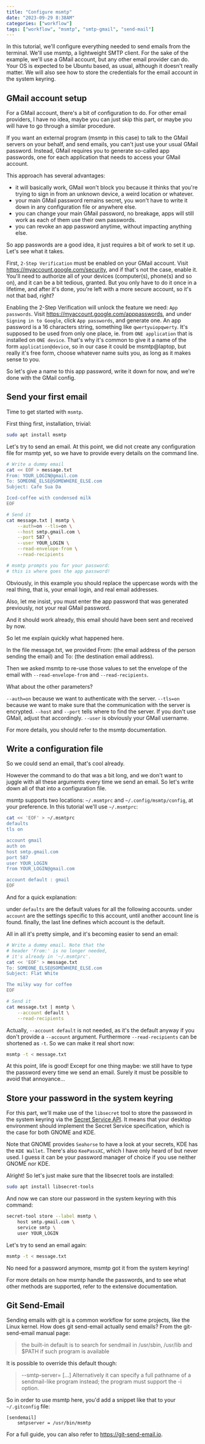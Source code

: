 ```yaml
---
title: "Configure msmtp"
date: "2023-09-29 8:38AM"
categories: ["workflow"]
tags: ["workflow", "msmtp", "smtp-gmail", "send-mail"]
---
```


In this tutorial, we'll configure everything needed to send emails from the
terminal. We'll use msmtp, a lightweight SMTP client. For the sake of the example,
we'll use a GMail account, but any other email provider can do. Your OS is
expected to be Ubuntu based, as usual, although it doesn't really matter. We will
also see how to store the credentials for the email account in the system keyring.

## GMail account setup

For a GMail account, there's a bit of configuration to do. For other email
providers, I have no idea, maybe you can just skip this part, or maybe you will
have to go through a similar procedure.

If you want an external program (msmtp in this case) to talk to the GMail servers
on your behalf, and send emails, you can't just use your usual GMail password.
Instead, GMail requires you to generate so-called app passwords, one for each
application that needs to access your GMail account.

This approach has several advantages:

- it will basically work, GMail won't block you because it thinks that you're
  trying to sign in from an unknown device, a weird location or whatever.
- your main GMail password remains secret, you won't have to write it down in
  any configuration file or anywhere else.
- you can change your main GMail password, no breakage, apps will still work as
  each of them use their own passwords.
- you can revoke an app password anytime, without impacting anything else.

So app passwords are a good idea, it just requires a bit of work to set it up.
Let's see what it takes.

First, `2-Step Verification` must be enabled on your GMail account. Visit
<https://myaccount.google.com/security>, and if that's not the case, enable it.
You'll need to authorize all of your devices (computer(s), phone(s) and so on),
and it can be a bit tedious, granted. But you only have to do it once in a lifetime,
and after it's done, you're left with a more secure account, so it's not that bad,
right?

Enabling the 2-Step Verification will unlock the feature we need: `App passwords`.
Visit <https://myaccount.google.com/apppasswords>, and under `Signing in to Google`,
click `App passwords`, and generate one. An app password is a 16 characters
string, something like `qwertyuiopqwerty`. It's supposed to be used from only
one place, ie. from `ONE application` that is installed on `ONE device`. That's
why it's common to give it a name of the form `application@device`, so in our
case it could be msmtp@laptop, but really it's free form, choose whatever name
suits you, as long as it makes sense to you.

So let's give a name to this app password, write it down for now, and we're done
with the GMail config.

## Send your first email

Time to get started with `msmtp`.

First thing first, installation, trivial:

```bash
sudo apt install msmtp
```

Let's try to send an email. At this point, we did not create any configuration
file for msmtp yet, so we have to provide every details on the command line.

```bash
# Write a dummy email
cat << EOF > message.txt
From: YOUR_LOGIN@gmail.com
To: SOMEONE_ELSE@SOMEWHERE_ELSE.com
Subject: Cafe Sua Da

Iced-coffee with condensed milk
EOF

# Send it
cat message.txt | msmtp \
    --auth=on --tls=on \
    --host smtp.gmail.com \
    --port 587 \
    --user YOUR_LOGIN \
    --read-envelope-from \
    --read-recipients

# msmtp prompts you for your password:
# this is where goes the app password!
```

Obviously, in this example you should replace the uppercase words with the real
thing, that is, your email login, and real email addresses.

Also, let me insist, you must enter the app password that was generated
previously, not your real GMail password.

And it should work already, this email should have been sent and received by now.

So let me explain quickly what happened here.

In the file message.txt,
we provided
From: (the email address of the person sending the email) and
To: (the destination email address).

Then we asked msmtp to re-use those values to set the envelope of the email with
`--read-envelope-from` and `--read-recipients`.

What about the other parameters?

`--auth=on` because we want to authenticate with the server.
`--tls=on` because we want to make sure that the communication with the server is encrypted.
`--host` and `--port` tells where to find the server. If you don't use GMail, adjust that accordingly.
`--user` is obviously your GMail username.

For more details, you should refer to the msmtp documentation.

## Write a configuration file

So we could send an email, that's cool already.

However the command to do that was a bit long, and we don't want to juggle with
all these arguments every time we send an email. So let's write down all of that
into a configuration file.

msmtp supports two locations: `~/.msmtprc` and `~/.config/msmtp/config`, at your
preference. In this tutorial we'll use `~/.msmtprc`:

```bash
cat << 'EOF' > ~/.msmtprc
defaults
tls on

account gmail
auth on
host smtp.gmail.com
port 587
user YOUR_LOGIN
from YOUR_LOGIN@gmail.com

account default : gmail
EOF
```

And for a quick explanation:

under `defaults` are the default values for all the following accounts.
under `account` are the settings specific to this account, until another account line is found.
finally, the last line defines which account is the default.

All in all it's pretty simple, and it's becoming easier to send an email:

```bash
# Write a dummy email. Note that the
# header 'From:' is no longer needed,
# it's already in '~/.msmtprc'.
cat << 'EOF' > message.txt
To: SOMEONE_ELSE@SOMEWHERE_ELSE.com
Subject: Flat White

The milky way for coffee
EOF

# Send it
cat message.txt | msmtp \
    --account default \
    --read-recipients
```

Actually, `--account default` is not needed, as it's the default anyway if you
don't provide a `--account` argument. Furthermore `--read-recipients` can be
shortened as `-t`. So we can make it real short now:

```bash
msmtp -t < message.txt
```

At this point, life is good! Except for one thing maybe: we still have to type
the password every time we send an email. Surely it must be possible to avoid
that annoyance...

## Store your password in the system keyring

For this part, we'll make use of the `libsecret` tool to store the password in
the system keyring via the [Secret Service API](https://specifications.freedesktop.org/secret-service/latest/).
It means that your desktop environment should implement the Secret Service
specification, which is the case for both GNOME and KDE.

Note that GNOME provides `Seahorse` to have a look at your secrets, KDE has the
`KDE Wallet`. There's also `KeePassXC`, which I have only heard of but never used.
I guess it can be your password manager of choice if you use neither GNOME nor KDE.

Alright! So let's just make sure that the libsecret tools are installed:

```bash
sudo apt install libsecret-tools
```

And now we can store our password in the system keyring with this command:

```bash
secret-tool store --label msmtp \
    host smtp.gmail.com \
    service smtp \
    user YOUR_LOGIN
```

Let's try to send an email again:

```bash
msmtp -t < message.txt
```

No need for a password anymore, msmtp got it from the system keyring!

For more details on how msmtp handle the passwords, and to see what other methods
are supported, refer to the extensive documentation.

## Git Send-Email

Sending emails with git is a common workflow for some projects, like the Linux
kernel. How does git send-email actually send emails? From the git-send-email
manual page:

> the built-in default is to search for sendmail in /usr/sbin, /usr/lib and $PATH
> if such program is available

It is possible to override this default though:

> --smtp-server= [...] Alternatively it can specify a full pathname of a
> sendmail-like program instead; the program must support the -i option.

So in order to use msmtp here, you'd add a snippet like that to your `~/.gitconfig`
file:

```text
[sendemail]
    smtpserver = /usr/bin/msmtp
```

For a full guide, you can also refer to <https://git-send-email.io>.
